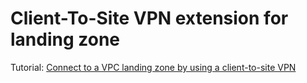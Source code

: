 # Client-To-Site VPN extension for landing zone

Tutorial: [Connect to a VPC landing zone by using a client-to-site VPN](https://cloud.ibm.com/docs/solution-tutorials?topic=solution-tutorials-connect-landingzone-client-vpn)
